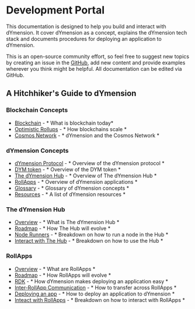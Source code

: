 # Development Portal

This documentation is designed to help you build and interact with dYmension. It cover dYmension as a concept, explains the dYmension tech stack and documents procedures for deploying an application to dYmension.

This is an open-source community effort, so feel free to suggest new topics by creating an issue in the [GitHub](https://github.com/dymensionxyz/docs/issues), add new content and provide examples wherever you think might be helpful. All documentation can be edited via GitHub.

## A Hitchhiker's Guide to dYmension

### Blockchain Concepts

- [Blockchain](#) - * What is blockchain today*
- [Optimistic Rollups](#) - * How blockchains scale *
- [Cosmos Network](#) - * dYmension and the Cosmos Network *

### dYmension Concepts

- [dYmension Protocol](#) - * Overview of the dYmension protocol *
- [DYM token](#) - * Overview of the DYM token *
- [The dYmension Hub](#) - * Overview of The dYmension Hub *
- [RollApps](#) - * Overview of dYmension applications *
- [Glossary](#) - * Glossary of dYmension concepts *
- [Resources](https://github.com/dymensionxyz/awesome) - * A list of dYmension resources *

### The dYmension Hub

- [Overview](#) - * What is The dYmension Hub *
- [Roadmap](#) - * How The Hub will evolve * 
- [Node Runners](#) - * Breakdown on how to run a node in the Hub *
- [Interact with The Hub](#) - * Breakdown on how to use the Hub *

### RollApps

- [Overview](#) - * What are RollApps *
- [Roadmap](#) - * How RollApps will evolve *
- [RDK](#) - * How dYmension makes deploying an application easy *
- [Inter-RollApp Communication](#) - * How to transfer across RollApps *
- [Deploying an app](#) - * How to deploy an application to dYmension *
- [Inteact with RollApps](#) - * Breakdown on how to interact with RollApps *